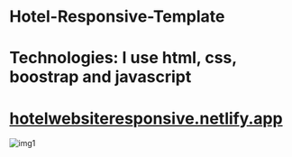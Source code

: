 # Hotel-Responsive-Template
# Technologies: I use html, css, boostrap and javascript
# [hotelwebsiteresponsive.netlify.app](https://hotelwebsiteresponsive.netlify.app/)
![img1]([screenshots/img1.png](https://github.com/MetehanTozlu/Hotel-Responsive-Template/blob/main/screenshots/img1.PNG))
 

 

